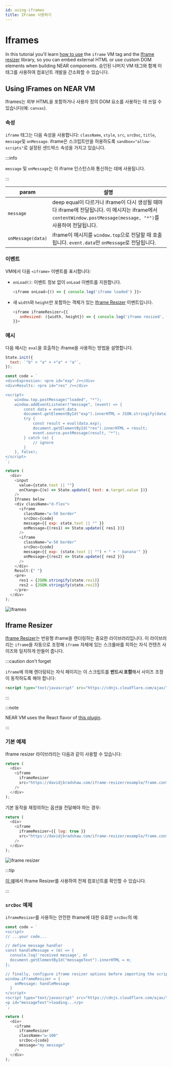```yaml
---
id: using-iframes
title: IFrame 사용하기
---
```


# Iframes

In this tutorial you'll learn [how to use](#using-iframes-on-bos-vm) the `iframe` VM tag and the [Iframe resizer](#iframe-resizer) library, so you can embed external HTML or use custom DOM elements when building NEAR components.
승인된 나머지 VM 태그와 함께 이 태그를 사용하여 컴포넌트 개발을 간소화할 수 있습니다.

## Using IFrames on NEAR VM

Iframes는 외부 HTML을 포함하거나 사용자 정의 DOM 요소를 사용하는 데 쓰일 수 있습니다(예: `canvas`).

### 속성

`iframe` 태그는 다음 속성을 사용합니다: `className`, `style`, `src`, `srcDoc`, `title`, `message`및 `onMessage`. iframe은 스크립트만을 허용하도록 `sandbox="allow-scripts"`로 설정된 샌드박스 속성을 가지고 있습니다.

:::info

`message` 및 `onMessage`는 이 iframe 인스턴스와 통신하는 데에 사용됩니다.

:::

| param             | 설명                                                                                                                                                        |
| ----------------- | --------------------------------------------------------------------------------------------------------------------------------------------------------- |
| `message`         | deep equal이 다르거나 iframe이 다시 생성될 때마다 iframe에 전달됩니다. 이 메시지는 iframe에서 `contentWindow.postMessage(message, "*")`를 사용하여 전달됩니다. |
| `onMessage(data)` | iframe이 메시지를 `window.top`으로 전달할 때 호출됩니다. `event.data`만 `onMessage`로 전달됩니다.                                                |

### 이벤트

VM에서 다음 `<iframe>` 이벤트를 표시합니다:

- `onLoad()`: 이벤트 정보 없이 `onLoad` 이벤트를 지원합니다.
  ```js
  <iframe onLoad={() => { console.log('iframe loaded') }}>
  ```

- 새 `width`와 `height`만 포함하는 객체가 있는 [Iframe Resizer](#iframe-resizer) 이벤트입니다.
  ```js
  <iframe iframeResizer={{
     onResized: ({width, height}) => { console.log('iframe resized', width, height) },
  }}>
  ```

### 예시

다음 예시는 `eval`을 호출하는 iframe을 사용하는 방법을 설명합니다.

```js
State.init({
  text: `"b" + "a" + +"a" + "a"`,
});

const code = `
<div>Expression: <pre id="exp" /></div>
<div>Results: <pre id="res" /></div>

<script>
    window.top.postMessage("loaded", "*");
    window.addEventListener("message", (event) => {
        const data = event.data
        document.getElementById("exp").innerHTML = JSON.stringify(data);
        try {
            const result = eval(data.exp);
            document.getElementById("res").innerHTML = result;
            event.source.postMessage(result, "*");
        } catch (e) {
            // ignore
        }
    }, false);
</script>
`;

return (
  <div>
    <input
      value={state.text || ""}
      onChange={(e) => State.update({ text: e.target.value })}
    />
    Iframes below
    <div className="d-flex">
      <iframe
        className="w-50 border"
        srcDoc={code}
        message={{ exp: state.text || "" }}
        onMessage={(res1) => State.update({ res1 })}
      />
      <iframe
        className="w-50 border"
        srcDoc={code}
        message={{ exp: (state.text || "") + " + ' banana'" }}
        onMessage={(res2) => State.update({ res2 })}
      />
    </div>
    Result:{" "}
    <pre>
      res1 = {JSON.stringify(state.res1)}
      res2 = {JSON.stringify(state.res2)}
    </pre>
  </div>
);
```

![iframes](https://user-images.githubusercontent.com/470453/216140589-801a49e8-9ff1-4b76-9019-499b375989cc.png)

## Iframe Resizer

[Iframe Resizer](https://github.com/davidjbradshaw/iframe-resizer)는 반응형 iframe을 렌더링하는 중요한 라이브러리입니다. 이 라이브러리는 `iframe`을 자동으로 조정해 `iframe` 자체에 있는 스크롤바를 피하는 자식 컨텐츠 사이즈와 일치하게 만들어 줍니다.

:::caution don't forget

`iframe`에 의해 렌더링되는 자식 페이지는 이 스크립트를 **반드시 포함**해서 사이즈 조정이 동작하도록 해야 합니다:

```html
<script type="text/javascript" src="https://cdnjs.cloudflare.com/ajax/libs/iframe-resizer/4.3.6/iframeResizer.contentWindow.js"></script>
```

:::

:::note

NEAR VM uses the React flavor of [this plugin](https://github.com/davidjbradshaw/iframe-resizer-react).

:::

### 기본 예제

Iframe resizer 라이브러리는 다음과 같이 사용할 수 있습니다:

```js
return (
  <div>
    <iframe
      iframeResizer
      src="https://davidjbradshaw.com/iframe-resizer/example/frame.content.html"
    />
  </div>
);
```

기본 동작을 재정의하는 옵션을 전달해야 하는 경우:

```js
return (
  <div>
    <iframe
      iframeResizer={{ log: true }}
      src="https://davidjbradshaw.com/iframe-resizer/example/frame.content.html"
    />
  </div>
);
```

![iframe resizer](https://user-images.githubusercontent.com/1475067/231292519-51f571c6-5f7b-4076-a1bb-91fd8a99c775.png)

:::tip

[이 예](https://near.org/near/widget/ComponentDetailsPage?src=calebjacob.near/widget/IframeResizerTest)에서 Iframe Resizer를 사용하여 전체 컴포넌트를 확인할 수 있습니다.

:::

### `srcDoc` 예제

`iframeResizer`를 사용하는 안전한 Iframe에 대한 유효한 `srcDoc`의 예:

```js
const code = `
<script>
// ...your code...

// define message handler
const handleMessage = (m) => {
  console.log('received message', m)
  document.getElementById("messageText").innerHTML = m;
};

// finally, configure iframe resizer options before importing the script
window.iFrameResizer = {
    onMessage: handleMessage
  }
</script>
<script type="text/javascript" src="https://cdnjs.cloudflare.com/ajax/libs/iframe-resizer/4.3.6/iframeResizer.contentWindow.js"></script>
<p id="messageText">loading...</p>
`;

return (
  <div>
    <iframe
      iframeResizer
      className="w-100"
      srcDoc={code}
      message="my message"
    />
  </div>
);
```
